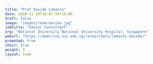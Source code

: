 ```yaml
---
title: "Prof Davide Lomanto"
date: 2018-11-19T10:47:58+10:00
draft: false
image: "images/team/davide.jpg"
jobtitle: "Senior Consultant"
org: "National University National University Hospital, Singapore"
weburl: "https://medicine.nus.edu.sg/researchers/lomanto-davide/"
promoted: true
chair: true
weight: 3
layout: team
---
```



